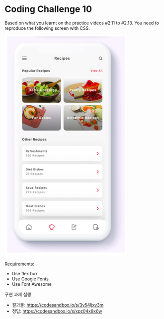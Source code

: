 # Coding Challenge 10

Based on what you learnt on the practice videos #2.11 to #2.13.
You need to reproduce the following screen with CSS.

![image1](./image/screenshot_1.png)

Requirements:

- Use flex box
- Use Google Fonts
- Use Font Awesome

구현 과제 실행

- 결과물: https://codesandbox.io/s/3y54ljxv3m
- 정답: https://codesandbox.io/s/xpz04x8x6w
